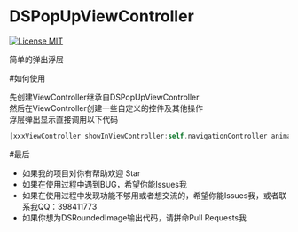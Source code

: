 # DSPopUpViewController

[![License MIT](https://img.shields.io/badge/license-MIT-green.svg?style=flat)](https://github.com/walkdianzi/DSPopUpViewController/blob/master/LICENSE)&nbsp;

简单的弹出浮层

#如何使用

先创建ViewController继承自DSPopUpViewController   
然后在ViewController创建一些自定义的控件及其他操作   
浮层弹出显示直接调用以下代码   
```objectivec
[xxxViewController showInViewController:self.navigationController animated:YES isMaskView:YES];
```

#最后
- 如果我的项目对你有帮助欢迎 Star  
- 如果在使用过程中遇到BUG，希望你能Issues我
- 如果在使用过程中发现功能不够用或者想交流的，希望你能Issues我，或者联系我QQ：398411773
- 如果你想为DSRoundedImage输出代码，请拼命Pull Requests我
